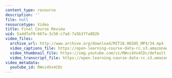 ```yaml
---
content_type: resource
description: ''
file: null
resourcetype: Video
title: Final Course Review
uid: 5a4dfaf0-667a-3c56-c7ad-7a5b37fa882b
video_files:
  archive_url: http://www.archive.org/download/MIT18.06S05_MP4/34.mp4
  video_captions_file: https://open-learning-course-data-rc.s3.amazonaws.com/18-06sc-linear-algebra-fall-2011/5fa20eaa1aed563bad8c7b5c46b8dc73_RWvi4Vx4CDc.vtt
  video_thumbnail_file: https://img.youtube.com/vi/RWvi4Vx4CDc/default.jpg
  video_transcript_file: https://open-learning-course-data-rc.s3.amazonaws.com/18-06sc-linear-algebra-fall-2011/67e85afc79dece185c29098155875c49_RWvi4Vx4CDc.pdf
video_metadata:
  youtube_id: RWvi4Vx4CDc
---
```

